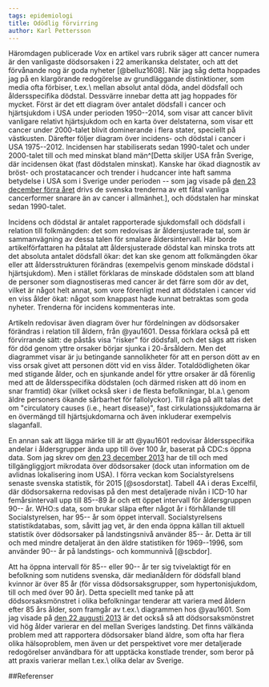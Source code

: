 ```yaml
---
tags: epidemiologi
title: Odödlig förvirring
author: Karl Pettersson
---
```


Häromdagen publicerade *Vox* en artikel vars rubrik säger att cancer numera är
den vanligaste dödsorsaken i 22 amerikanska delstater, och att det förvånande
nog är goda nyheter [@belluz1608]. När jag såg detta hoppades jag på en
klargörande redogörelse av grundläggande distinktioner, som media ofta
förbiser, t.ex.\ mellan absolut antal döda, andel dödsfall och åldersspecifika
dödstal. Dessvärre innebar detta att jag hoppades för mycket. Först är det ett
diagram över antalet dödsfall i cancer och hjärtsjukdom i USA under perioden
1950--2014, som visar att cancer blivit vanligare relativt hjärtsjukdom och en
karta över delstaterna, som visar ett cancer under 2000-talet blivit
dominerande i flera stater, speciellt på västkusten. Därefter följer diagram
över incidens- och dödstal i cancer i USA 1975--2012. Incidensen har
stabiliserats sedan 1990-talet och under 2000-talet till och med minskat bland
män^[Detta skiljer USA från Sverige, där incidensen ökat (fast dödstalen
minskat). Kanske har ökad diagnostik av bröst- och prostatacancer och trender i
hudcancer inte haft samma betydelse i USA som i Sverige under perioden -- som
jag visade på [den 23 december förra
året](http://klpn.se/2015/12/23/skylla-pa-otur/) drivs de svenska trenderna av
ett fåtal vanliga cancerformer snarare än av cancer i allmänhet.], och
dödstalen har minskat sedan 1990-talet.

Incidens och dödstal är antalet rapporterade sjukdomsfall och dödsfall i
relation till folkmängden: det som redovisas är åldersjusterade tal, som är
sammanvägning av dessa talen för smalare åldersintervall.
Här borde artikelförfattaren ha påtalat att åldersjusterade dödstal kan minska
trots att det absoluta antalet dödsfall ökar: det kan ske genom att folkmängden
ökar eller att åldersstrukturen förändras (exempelvis genom minskade dödstal i
hjärtsjukdom). Men i stället förklaras de minskade dödstalen som att bland de
personer som diagnostiseras med cancer är det färre som dör av det, vilket är
något helt annat, som vore förenligt med att dödstalen i cancer vid en viss
ålder ökat: något som knappast hade kunnat betraktas som goda nyheter.
Trenderna för incidens kommenteras inte.

Artikeln redovisar även diagram över hur fördelningen av dödsorsaker förändras
i relation till åldern, från @yau1601. Dessa förklara också på ett förvirrande
sätt: de påstås visa "risker" för dödsfall, och det sägs att risken för död
genom yttre orsaker börjar sjunka i 20-årsåldern. Men det diagrammet visar är
ju betingande sannolikheter för att en person dött av en viss orsak givet att
personen dött vid en viss ålder. Totaldödligheten ökar med stigande ålder, och
en sjunkande andel för yttre orsaker är då förenlig med att de åldersspecifika
dödstalen (och därmed risken att dö inom en snar framtid) ökar (vilket också
sker i de flesta befolkningar, bl.a.\ genom äldre personers ökande sårbarhet för
fallolyckor). Till råga på allt talas det om "circulatory causes (i.e., heart
disease)", fast cirkulationssjukdomarna är en övermängd till hjärtsjukdomarna
och även inkluderar exempelvis slaganfall.

En annan sak att lägga märke till är att @yau1601 redovisar åldersspecifika
andelar i åldersgrupper ända upp till över 100 år, baserat på CDC:s öppna data.
Som jag skrev om [den 23 december
2013](http://klpn.se/2013/12/23/namnd-men-anda-glomd/) har de till och med
tillgängliggjort mikrodata över dödsorsaker (dock utan information om de
avlidnas lokalisering inom USA). I förra veckan kom Socialstyrelsens senaste
svenska statistik, för 2015 [@sosdorstat]. Tabell 4A i deras Excelfil, där
dödsorsakerna redovisas på den mest detaljerade nivån i ICD-10 har
femårsintervall upp till 85--89 år och ett öppet intervall för åldersgruppen
90-- år. WHO:s data, som brukar släpa efter något år i förhållande till
Socialstyrelsen, har 95-- år som öppet intervall. Socialstyrelsens
statistikdatabas, som, såvitt jag vet, är den enda öppna källan till aktuell
statistik över dödsorsaker på landstingsnivå använder 85-- år. Detta är till
och med mindre detaljerat än den äldre statistiken för 1969--1996, som använder
90-- år på landstings- och kommunnivå [@scbdor].

Att ha öppna intervall för 85-- eller 90-- år ter sig tvivelaktigt för en
befolkning som nutidens svenska, där medianåldern för dödsfall bland kvinnor är
över 85 år (för vissa dödsorsaksgrupper, som hypertonisjukdom, till och med
över 90 år). Detta speciellt med tanke på att dödsorsaksmönstret i olika
befolkningar tenderar att
variera med åldern efter 85 års ålder, som framgår av t.ex.\ diagrammen hos
@yau1601. Som jag visade på [den 22 augusti
2013](http://diversepedanteri.blogspot.se/2013/08/daligt-inflytande.html) är
det också så att dödsorsaksmönstret vid hög ålder varierar en del mellan
Sveriges landsting. Det finns välkända problem med att rapportera dödsorsaker bland
äldre, som ofta har flera olika hälsoproblem, men även ur det perspektivet vore
mer detaljerade redogörelser användbara för att upptäcka konstlade trender, som
beror på att praxis varierar mellan t.ex.\ olika delar av Sverige.

##Referenser
